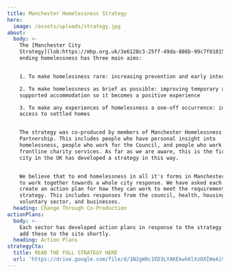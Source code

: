 ```yaml
---
title: Manchester Homelessness Strategy
hero:
  image: /assets/uploads/strategy.jpg
about:
  body: >-
    The [Manchester City
    Strategy](lob:https://mhp.org.uk/3e6128c3-25ff-49da-886b-99c7f018154f) for
    ending homelessness has three main aims:


    1. To make homelessness rare: increasing prevention and early intervention

    2. To make homelessness as brief as possible: improving temporary and
    supported accommodation so it becomes a positive experience

    3. To make any experiences of homelessness a one-off occurrence: increasing
    access to settled homes


    The strategy was co-produced by members of Manchester Homelessness
    Partnership. This includes people who have personal insight into
    homelessness, people who work for the Council, and people who work in
    frontline charity services. As far as we are aware, this is the first time a
    city in the UK has developed a strategy in this way.


    We believe that to end homelessness in all it's forms in Manchester, we have
    to work together towards a whole city response. We have asked each sector to
    create an action plan for how they can work to meet the requirements of this
    strategy. This includes responses from the council, health, housing, the
    voluntary sector, and businesses.
  heading: Change Through Co-Production
actionPlans:
  body: >-
    Each sector has developed action plans in response to the strategy. We will
    add these to the site shortly.
  heading: Action Plans
strategyCta:
  title: READ THE FULL STRATEGY HERE
  url: 'https://drive.google.com/file/d/1N2gW8c1ED3LYAKEkwkKlXzOXIWeAi9D1/view'
---
```


